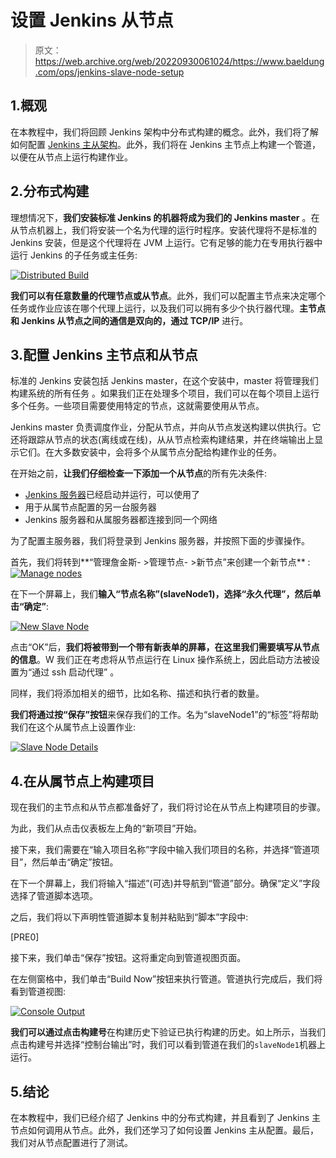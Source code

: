 # 设置 Jenkins 从节点

> 原文：<https://web.archive.org/web/20220930061024/https://www.baeldung.com/ops/jenkins-slave-node-setup>

## 1.概观

在本教程中，我们将回顾 Jenkins 架构中分布式构建的概念。此外，我们将了解如何配置 [Jenkins 主从架构](/web/20220625074856/https://www.baeldung.com/ops/jenkins-performance)。此外，我们将在 Jenkins 主节点上构建一个管道，以便在从节点上运行构建作业。

## 2.分布式构建

理想情况下，**我们安装标准 Jenkins 的机器将成为我们的 Jenkins master** 。在从节点机器上，我们将安装一个名为代理的运行时程序。安装代理将不是标准的 Jenkins 安装，但是这个代理将在 JVM 上运行。它有足够的能力在专用执行器中运行 Jenkins 的子任务或主任务:

[![Distributed Build](img/56c9284bf9be7829814c6f40c842a990.png)](/web/20220625074856/https://www.baeldung.com/wp-content/uploads/2021/07/Distributed-Build.jpg)

**我们可以有任意数量的代理节点或从节点**。此外，我们可以配置主节点来决定哪个任务或作业应该在哪个代理上运行，以及我们可以拥有多少个执行器代理。**主节点和 Jenkins 从节点之间的通信是双向的，通过 TCP/IP** 进行。

## 3.配置 Jenkins 主节点和从节点

标准的 Jenkins 安装包括 Jenkins master，在这个安装中，master 将管理我们构建系统的所有任务 。如果我们正在处理多个项目，我们可以在每个项目上运行多个任务。一些项目需要使用特定的节点，这就需要使用从节点。

Jenkins master 负责调度作业，分配从节点，并向从节点发送构建以供执行。它还将跟踪从节点的状态(离线或在线)，从从节点检索构建结果，并在终端输出上显示它们。在大多数安装中，会将多个从属节点分配给构建作业的任务。

在开始之前，**让我们仔细检查一下添加一个从节点**的所有先决条件:

*   [Jenkins 服务器](/web/20220625074856/https://www.baeldung.com/ops/jenkins-pipelines)已经启动并运行，可以使用了
*   用于从属节点配置的另一台服务器
*   Jenkins 服务器和从属服务器都连接到同一个网络

为了配置主服务器，我们将登录到 Jenkins 服务器，并按照下面的步骤操作。

首先，我们将转到**“管理詹金斯- >管理节点- >新节点”来创建一个新节点** : [![Manage nodes](img/0ed991914b2f46e21c62f0a50e94f017.png)](/web/20220625074856/https://www.baeldung.com/wp-content/uploads/2021/07/Manage-nodes.png)

在下一个屏幕上，我们**输入“节点名称”(slaveNode1)，选择“永久代理”，然后单击“确定”**:

[![New Slave Node](img/8db166a132666cbe84268d4f7105e1ed.png)](/web/20220625074856/https://www.baeldung.com/wp-content/uploads/2021/07/new-node-1.png)

点击“OK”后，**我们将被带到一个带有新表单的屏幕，在这里我们需要填写从节点的信息**。W 我们正在考虑将从节点运行在 Linux 操作系统上，因此启动方法被设置为“通过 ssh 启动代理” 。

同样，我们将添加相关的细节，比如名称、描述和执行者的数量。

**我们将通过按“保存”按钮**来保存我们的工作。名为“slaveNode1”的“标签”将帮助我们在这个从属节点上设置作业:

[![Slave Node Details](img/6ade3460eb26ef2805adc02b9d2a952e.png)](/web/20220625074856/https://www.baeldung.com/wp-content/uploads/2021/07/new-node-2.png)

## 4.在从属节点上构建项目

现在我们的主节点和从节点都准备好了，我们将讨论在从节点上构建项目的步骤。

为此，我们从点击仪表板左上角的“新项目”开始。

接下来，我们需要在“输入项目名称”字段中输入我们项目的名称，并选择“管道项目”，然后单击“确定”按钮。

在下一个屏幕上，我们将输入“描述”(可选)并导航到“管道”部分。确保“定义”字段选择了管道脚本选项。

之后，我们将以下声明性管道脚本复制并粘贴到“脚本”字段中:

[PRE0]

接下来，我们单击“保存”按钮。这将重定向到管道视图页面。

在左侧窗格中，我们单击“Build Now”按钮来执行管道。管道执行完成后，我们将看到管道视图:

[![Console Output](img/a7a0d38b351383d8c59be92abad6c436.png)](/web/20220625074856/https://www.baeldung.com/wp-content/uploads/2021/07/m-s-pipeline-console-output.png)

**我们可以通过点击构建号**在构建历史下验证已执行构建的历史。如上所示，当我们点击构建号并选择“控制台输出”时，我们可以看到管道在我们的`slaveNode1`机器上运行。

## 5.结论

在本教程中，我们已经介绍了 Jenkins 中的分布式构建，并且看到了 Jenkins 主节点如何调用从节点。此外，我们还学习了如何设置 Jenkins 主从配置。最后，我们对从节点配置进行了测试。